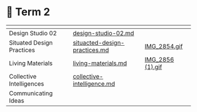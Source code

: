 # 🌝 Term 2

<table data-view="cards"><thead><tr><th></th><th data-hidden data-card-target data-type="content-ref"></th><th data-hidden data-card-cover data-type="files"></th></tr></thead><tbody><tr><td>Design Studio 02</td><td><a href="design-studio-02.md">design-studio-02.md</a></td><td></td></tr><tr><td>Situated Design Practices</td><td><a href="situacted-design-practices.md">situacted-design-practices.md</a></td><td><a href="../../.gitbook/assets/IMG_2854.gif">IMG_2854.gif</a></td></tr><tr><td>Living Materials</td><td><a href="living-materials.md">living-materials.md</a></td><td><a href="../../.gitbook/assets/IMG_2856 (1).gif">IMG_2856 (1).gif</a></td></tr><tr><td>Collective Intelligences</td><td><a href="collective-intelligence.md">collective-intelligence.md</a></td><td></td></tr><tr><td>Communicating Ideas</td><td></td><td></td></tr></tbody></table>

